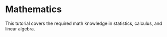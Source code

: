 # Mathematics
This tutorial covers the required math knowledge in statistics, calculus, and linear algebra.
